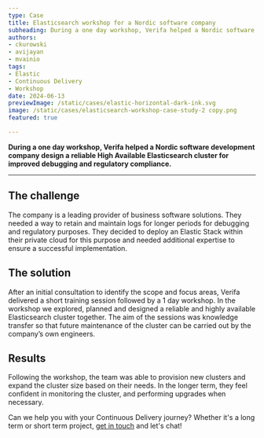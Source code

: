 ```yaml
---
type: Case
title: Elasticsearch workshop for a Nordic software company
subheading: During a one day workshop, Verifa helped a Nordic software development company design a reliable High Available Elasticsearch cluster for improved debugging and regulatory compliance.
authors:
- ckurowski
- avijayan
- mvainio
tags:
- Elastic
- Continuous Delivery
- Workshop
date: 2024-06-13
previewImage: /static/cases/elastic-horizontal-dark-ink.svg
image: /static/cases/elasticsearch-workshop-case-study-2 copy.png
featured: true

---
```


**During a one day workshop, Verifa helped a Nordic software development company design a reliable High Available Elasticsearch cluster for improved debugging and regulatory compliance.**

***

## The challenge

The company is a leading provider of business software solutions. They needed a way to retain and maintain logs for longer periods for debugging and regulatory purposes. They decided to deploy an Elastic Stack within their private cloud for this purpose and needed additional expertise to ensure a successful implementation.

## The solution

After an initial consultation to identify the scope and focus areas, Verifa delivered a short training session followed by a 1 day workshop. In the workshop we explored, planned and designed a reliable and highly available Elasticsearch cluster together. The aim of the sessions was knowledge transfer so that future maintenance of the cluster can be carried out by the company’s own engineers.

## Results

Following the workshop, the team was able to provision new clusters and expand the cluster size based on their needs. In the longer term, they feel confident in monitoring the cluster, and performing upgrades when necessary.


Can we help you with your Continuous Delivery journey? Whether it's a long term or short term project, [get in touch](https://verifa.io/contact/) and let's chat!